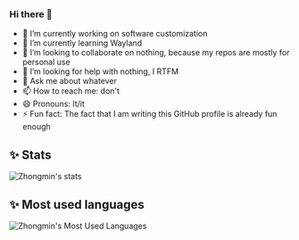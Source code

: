 ### Hi there 👋

- 🔭 I’m currently working on software customization
- 🌱 I’m currently learning Wayland
- 👯 I’m looking to collaborate on nothing, because my repos are mostly for personal use 
- 🤔 I’m looking for help with nothing, I RTFM
- 💬 Ask me about whatever
- 📫 How to reach me: don't
- 😄 Pronouns: It/it
- ⚡ Fun fact: The fact that I am writing this GitHub profile is already fun enough

## ✨ Stats 

![Zhongmin's stats](https://github-readme-stats.vercel.app/api?username=zhongminlin&show_icons=true&theme=default&include_all_commits=true)

## ✨ Most used languages

![Zhongmin's Most Used Languages](https://github-readme-stats.vercel.app/api/top-langs/?username=zhongminlin&theme=default&layout=compact&hide=HTML)
